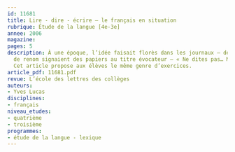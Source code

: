 ```yaml
---
id: 11681
title: Lire - dire - écrire – le français en situation 
rubrique: Étude de la langue [4e-3e]
annee: 2006
magazine: 
pages: 5
description: À une époque, l’idée faisait florès dans les journaux – des grammairiens
  de renom signaient des papiers au titre évocateur – « Ne dites pas… Mais dites… »
  Cet article propose aux élèves le même genre d’exercices.
article_pdf: 11681.pdf
revue: L’école des lettres des collèges
auteurs:
- Yves Lucas
disciplines:
- français
niveau_etudes:
- quatrième
- troisième
programmes:
- étude de la langue - lexique
---
```

